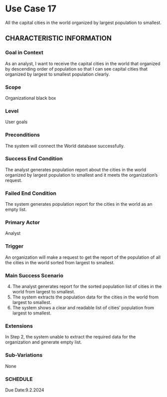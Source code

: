 # Use Case 17
All the capital cities in the world organized by largest population to smallest.
## CHARACTERISTIC INFORMATION
### Goal in Context
As an analyst, I want to receive the capital cities in the world that organized by descending order of population so that I can see capital cities that organized by largest to smallest population clearly.
### Scope
Organizational black box
### Level
User goals
### Preconditions
The system will connect the World database successfully.
### Success End Condition
The analyst generates population report about the cities in the world organized by largest population to smallest and it meets the organization’s request.
### Failed End Condition
The system generates population report for the cities in the world as an empty list.
### Primary Actor
Analyst
### Trigger
An organization will make a request to get the report of the population of all the cities in the world sorted from largest to smallest.
### Main Success Scenario
4.  The analyst generates report for the sorted population list of cities in the world from largest to smallest.
5.  The system extracts the population data for the cities in the world from largest to smallest.
6.  The system shows a clear and readable list of cities’ population from largest to smallest.
### Extensions
In Step 2, the system unable to extract the required data for the organization and generate empty list.
### Sub-Variations
None
### SCHEDULE
Due Date:9.2.2024
